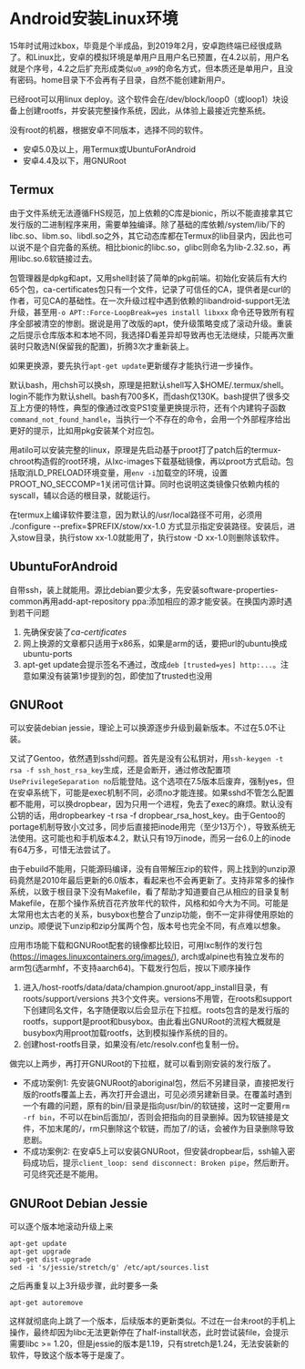# Android安装Linux环境

15年时试用过kbox，毕竟是个半成品，到2019年2月，安卓跑终端已经很成熟了。和Linux比，安卓的模拟环境是单用户且用户名已预置，在4.2以前，用户名就是个序号，4.2之后扩充形成类似`u0_a99`的命名方式，但本质还是单用户，且没有密码。home目录下不会再有子目录，自然不能创建新用户。

已经root可以用linux deploy。这个软件会在/dev/block/loop0（或loop1）块设备上创建rootfs，并安装完整操作系统，因此，从体验上最接近完整系统。

没有root的机器，根据安卓不同版本，选择不同的软件。

* 安卓5.0及以上，用Termux或UbuntuForAndroid
* 安卓4.4及以下，用GNURoot

## Termux

由于文件系统无法遵循FHS规范，加上依赖的C库是bionic，所以不能直接拿其它发行版的二进制程序来用，需要单独编译。除了基础的库依赖/system/lib/下的libc.so、libm.so、libdl.so之外，其它动态库都在Termux的lib目录内，因此也可以说不是个自完备的系统。相比bionic的libc.so，glibc则命名为lib-2.32.so，再用libc.so.6软链接过去。

包管理器是dpkg和apt，又用shell封装了简单的pkg前端。初始化安装后有大约65个包，ca-certificates包只有一个文件，记录了可信任的CA，提供者是curl的作者，可见CA的基础性。在一次升级过程中遇到依赖的libandroid-support无法升级，甚至用`-o APT::Force-LoopBreak=yes install libxxx` 命令还导致所有程序全部被清空的惨剧。据说是用了改版的apt，使升级策略变成了滚动升级。重装之后提示仓库版本和本地不同，我选择D看差异却导致再也无法继续，只能再次重装时只敢选N(保留我的配置)，折腾3次才重新装上。

如果更换源，要先执行`apt-get update`更新缓存才能执行进一步操作。

默认bash，用chsh可以换sh，原理是把默认shell写入$HOME/.termux/shell。login不能作为默认shell。bash有700多K，而dash仅130K。bash提供了很多交互上方便的特性，典型的像通过改变PS1变量更换提示符，还有个内建钩子函数`command_not_found_handle`，当执行一个不存在的命令，会用一个外部程序给出更好的提示，比如用pkg安装某个对应包。

用atilo可以安装完整的linux，原理是先启动基于proot打了patch后的termux-chroot构造假的root环境，从lxc-images下载基础镜像，再以proot方式启动。包括取消LD\_PRELOAD环境变量，用`env -i`加载空的环境，设置PROOT_NO_SECCOMP=1关闭可信计算。同时也说明这类镜像只依赖内核的syscall，辅以合适的根目录，就能运行。

在termux上编译软件要注意，因为默认的/usr/local路径不可用，必须用 ./configure --prefix=$PREFIX/stow/xx-1.0 方式显示指定安装路径。安装后，进入stow目录，执行stow xx-1.0就能用了，执行stow -D xx-1.0则删除该软件。

## UbuntuForAndroid

自带ssh，装上就能用。源比debian要少太多，先安装software-properties-common再用add-apt-repository ppa:添加相应的源才能安装。在换国内源时遇到若干问题

1. 先确保安装了*ca-certificates*
2. 网上换源的文章都只适用于x86系，如果是arm的话，要把url的ubuntu换成ubuntu-ports
3. apt-get update会提示签名不通过，改成`deb [trusted=yes] http:...`。注意如果没有装第1步提到的包，即使加了trusted也没用

## GNURoot

可以安装debian jessie，理论上可以换源逐步升级到最新版本。不过在5.0不让装。

又试了Gentoo，依然遇到sshd问题。首先是没有公私钥对，用`ssh-keygen -t rsa -f ssh_host_rsa_key`生成，还是会断开，通过修改配置项`UsePrivilegeSeparation no`后能登陆。这个选项在7.5版本后废弃，强制yes，但在安卓系统下，可能是exec机制不同，必须no才能连接。如果sshd不管怎么配置都不能用，可以换dropbear，因为只用一个进程，免去了exec的麻烦。默认没有公钥的话，用dropbearkey -t rsa  -f dropbear_rsa_host_key。由于Gentoo的portage机制导致小文过多，同步后直接把inode用完（至少13万个），导致系统无法使用。这可能也和手机版本4.2，默认只有19万inode，而另一台6.0上的inode有64万多，可惜无法尝试了。

由于ebuild不能用，只能源码编译，没有自带解压zip的软件，网上找到的unzip源码竟然是2010年最后更新的6.0版本，看起来也不会再更新了。支持非常多的操作系统，以致于根目录下没有Makefile，看了帮助才知道要自己从相应的目录复制Makefile，在那个操作系统百花齐放年代的软件，风格和如今大为不同。可能是太常用也太古老的关系，busybox也整合了unzip功能，倒不一定非得使用原始的unzip。顺便说下unzip和zip分属两个包，版本号也完全不同，有点难以想象。

应用市场能下载和GNURoot配套的镜像都比较旧，可用lxc制作的发行包(https://images.linuxcontainers.org/images/), arch或alpine也有独立发布的arm包(选armhf，不支持aarch64)。下载发行包后，按以下顺序操作

1. 进入/host-rootfs/data/data/champion.gnuroot/app_install目录，有roots/support/versions 共3个文件夹。versions不用管，在roots和support下创建同名文件，名字随便取以后会显示在下拉框。roots包含的是发行版的rootfs，support是proot和busybox。由此看出GNURoot的流程大概就是busybox内用proot加载rootfs，达到模拟操作系统的目的。
2. 创建host-rootfs目录，如果没有/etc/resolv.conf也复制一份。

做完以上两步，再打开GNURoot的下拉框，就可以看到刚安装的发行版了。

* 不成功案例1: 先安装GNURoot的aboriginal包，然后不另建目录，直接把发行版的rootfs覆盖上去，再次打开会退出，可见必须另建新目录。在覆盖时遇到一个有趣的问题，原有的bin/目录是指向usr/bin/的软链接，这时一定要用`rm -rf bin`，不可以在bin后面加/，否则会把指向的目录删掉。因为软链接是文件，不加末尾的/，rm只删除这个软链，而加了/的话，会被作为目录删除导致悲剧。
* 不成功案例2: 在安卓5上可以安装GNURoot，但安装dropbear后，ssh输入密码成功后，提示`client_loop: send disconnect: Broken pipe`，然后断开。可见终究还是不能用。

## GNURoot Debian Jessie

可以逐个版本地滚动升级上来

```
apt-get update
apt-get upgrade
apt-get dist-upgrade
sed -i 's/jessie/stretch/g' /etc/apt/sources.list
```

之后再重复以上3升级步骤，此时要多一条

```
apt-get autoremove
```

这样就彻底向上跳了一个版本，后续版本的更新类似。不过在一台未root的手机上操作，最终却因为libc无法更新停在了half-install状态，此时尝试装file，会提示需要libc >= 1.20，但是jessie的版本是1.19，只有stretch是1.24，无法安装新的软件，导致这个版本等于是废了。